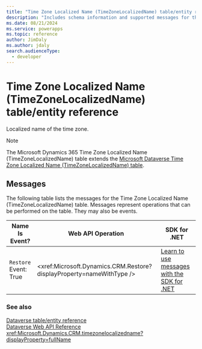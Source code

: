 ```yaml
---
title: "Time Zone Localized Name (TimeZoneLocalizedName) table/entity reference (Microsoft Dynamics 365)"
description: "Includes schema information and supported messages for the Time Zone Localized Name (TimeZoneLocalizedName) table/entity with Microsoft Dynamics 365."
ms.date: 08/21/2024
ms.service: powerapps
ms.topic: reference
author: JimDaly
ms.author: jdaly
search.audienceType: 
  - developer
---
```


# Time Zone Localized Name (TimeZoneLocalizedName) table/entity reference

Localized name of the time zone.

> [!NOTE]
> The Microsoft Dynamics 365 Time Zone Localized Name (TimeZoneLocalizedName) table extends the [Microsoft Dataverse Time Zone Localized Name (TimeZoneLocalizedName) table](/power-apps/developer/data-platform/reference/entities/timezonelocalizedname).


## Messages

The following table lists the messages for the Time Zone Localized Name (TimeZoneLocalizedName) table.
Messages represent operations that can be performed on the table. They may also be events.

| Name <br />Is Event? |Web API Operation |SDK for .NET |
| ---- | ----- |----- |
| `Restore`<br />Event: True |<xref:Microsoft.Dynamics.CRM.Restore?displayProperty=nameWithType /> |[Learn to use messages with the SDK for .NET](/power-apps/developer/data-platform/org-service/use-messages)|





### See also

[Dataverse table/entity reference](../about-entity-reference.md)  
[Dataverse Web API Reference](/power-apps/developer/data-platform/webapi/reference/about)   
<xref:Microsoft.Dynamics.CRM.timezonelocalizedname?displayProperty=fullName>
